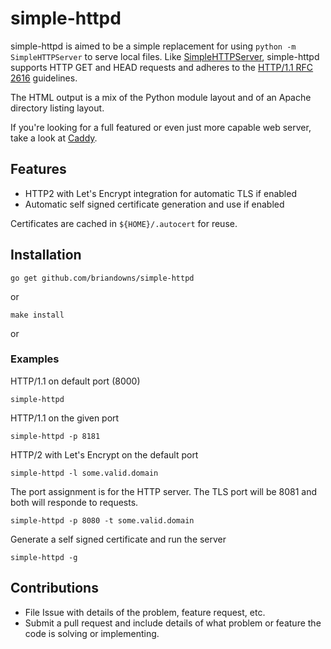 # simple-httpd

simple-httpd is aimed to be a simple replacement for using `python -m SimpleHTTPServer` to serve local files.  Like [SimpleHTTPServer](https://docs.python.org/2/library/simplehttpserver.html), simple-httpd supports HTTP GET and HEAD requests and adheres to the [HTTP/1.1 RFC 2616](https://www.w3.org/Protocols/rfc2616/rfc2616-sec14.html) guidelines.  

The HTML output is a mix of the Python module layout and of an Apache directory listing layout. 

If you're looking for a full featured or even just more capable web server, take a look at [Caddy](https://caddyserver.com/).

## Features

* HTTP2 with Let's Encrypt integration for automatic TLS if enabled
* Automatic self signed certificate generation and use if enabled

Certificates are cached in `${HOME}/.autocert` for reuse.

## Installation

```
go get github.com/briandowns/simple-httpd
```
or
```
make install
```
or

### Examples

HTTP/1.1 on default port (8000)

```
simple-httpd
```

HTTP/1.1 on the given port

```
simple-httpd -p 8181
```

HTTP/2 with Let's Encrypt on the default port

```
simple-httpd -l some.valid.domain
```

The port assignment is for the HTTP server.  The TLS port will be 8081 and both will responde to requests.

```
simple-httpd -p 8080 -t some.valid.domain
```

Generate a self signed certificate and run the server

```
simple-httpd -g
```

## Contributions 

* File Issue with details of the problem, feature request, etc.
* Submit a pull request and include details of what problem or feature the code is solving or implementing.
